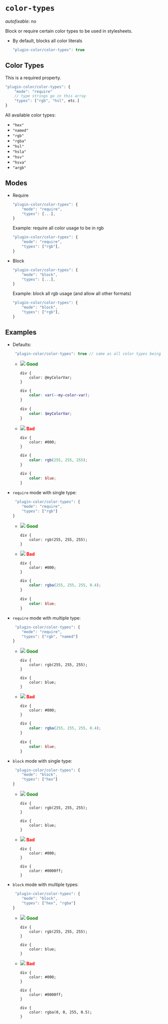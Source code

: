 # `color-types`

_autofixable_: no

Block or require certain color types to be used in stylesheets.

-   By default, blocks all color literals

    ```javascript
    "plugin-color/color-types": true
    ```

## Color Types

This is a required property.

```javascript
"plugin-color/color-types": {
    "mode": "require"
    // type strings go in this array
    "types": ["rgb", "hsl", etc.]
}
```

All available color types:

-   `"hex"`
-   `"named"`
-   `"rgb"`
-   `"rgba"`
-   `"hsl"`
-   `"hsla"`
-   `"hsv"`
-   `"hsva"`
-   `"argb"`

## Modes

-   Require

    ```javascript
    "plugin-color/color-types": {
        "mode": "require",
        "types": [...],
    }
    ```

    Example: require all color usage to be in rgb

    ```javascript
    "plugin-color/color-types": {
        "mode": "require",
        "types": ["rgb"],
    }
    ```

-   Block

    ```javascript
    "plugin-color/color-types": {
        "mode": "block",
        "types": [...],
    }
    ```

    Example: block all rgb usage (and allow all other formats)

    ```javascript
    "plugin-color/color-types": {
        "mode": "block",
        "types": ["rgb"],
    }
    ```

## Examples

-   Defaults:

    ```javascript
     "plugin-color/color-types": true // same as all color types being blocked
    ```

    -   ![](https://placehold.it/15/008000/008000?text=+) **<span style="color: green;">Good</span>**

        ```less
        div {
            color: @myColorVar;
        }
        ```

        ```css
        div {
            color: var(--my-color-var);
        }
        ```

        ```scss
        div {
            color: $myColorVar;
        }
        ```

    -   ![](https://placehold.it/15/FF0000/FF0000?text=+) **<span style="color: red;">Bad</span>**

        ```less
        div {
            color: #000;
        }
        ```

        ```css
        div {
            color: rgb(255, 255, 255);
        }
        ```

        ```scss
        div {
            color: blue;
        }
        ```

-   `require` mode with single type:

    ```javascript
     "plugin-color/color-types": {
        "mode": "require",
        "types": ["rgb"]
    }
    ```

    -   ![](https://placehold.it/15/008000/008000?text=+) **<span style="color: green;">Good</span>**

        ```less
        div {
            color: rgb(255, 255, 255);
        }
        ```

    -   ![](https://placehold.it/15/FF0000/FF0000?text=+) **<span style="color: red;">Bad</span>**

        ```less
        div {
            color: #000;
        }
        ```

        ```css
        div {
            color: rgba(255, 255, 255, 0.4);
        }
        ```

        ```scss
        div {
            color: blue;
        }
        ```

-   `require` mode with multiple type:

    ```javascript
     "plugin-color/color-types": {
        "mode": "require",
        "types": ["rgb", "named"]
    }
    ```

    -   ![](https://placehold.it/15/008000/008000?text=+) **<span style="color: green;">Good</span>**

        ```less
        div {
            color: rgb(255, 255, 255);
        }
        ```

        ```less
        div {
            color: blue;
        }
        ```

    -   ![](https://placehold.it/15/FF0000/FF0000?text=+) **<span style="color: red;">Bad</span>**

        ```less
        div {
            color: #000;
        }
        ```

        ```css
        div {
            color: rgba(255, 255, 255, 0.4);
        }
        ```

        ```scss
        div {
            color: blue;
        }
        ```

-   `block` mode with single type:

    ```javascript
     "plugin-color/color-types": {
        "mode": "block",
        "types": ["hex"]
    }
    ```

    -   ![](https://placehold.it/15/008000/008000?text=+) **<span style="color: green;">Good</span>**

        ```less
        div {
            color: rgb(255, 255, 255);
        }
        ```

        ```less
        div {
            color: blue;
        }
        ```

    -   ![](https://placehold.it/15/FF0000/FF0000?text=+) **<span style="color: red;">Bad</span>**

        ```less
        div {
            color: #000;
        }
        ```

        ```less
        div {
            color: #0000ff;
        }
        ```

-   `block` mode with multiple types:

    ```javascript
     "plugin-color/color-types": {
        "mode": "block",
        "types": ["hex", "rgba"]
    }
    ```

    -   ![](https://placehold.it/15/008000/008000?text=+) **<span style="color: green;">Good</span>**

        ```less
        div {
            color: rgb(255, 255, 255);
        }
        ```

        ```less
        div {
            color: blue;
        }
        ```

    -   ![](https://placehold.it/15/FF0000/FF0000?text=+) **<span style="color: red;">Bad</span>**

        ```less
        div {
            color: #000;
        }
        ```

        ```less
        div {
            color: #0000ff;
        }
        ```

        ```less
        div {
            color: rgba(0, 0, 255, 0.5);
        }
        ```
